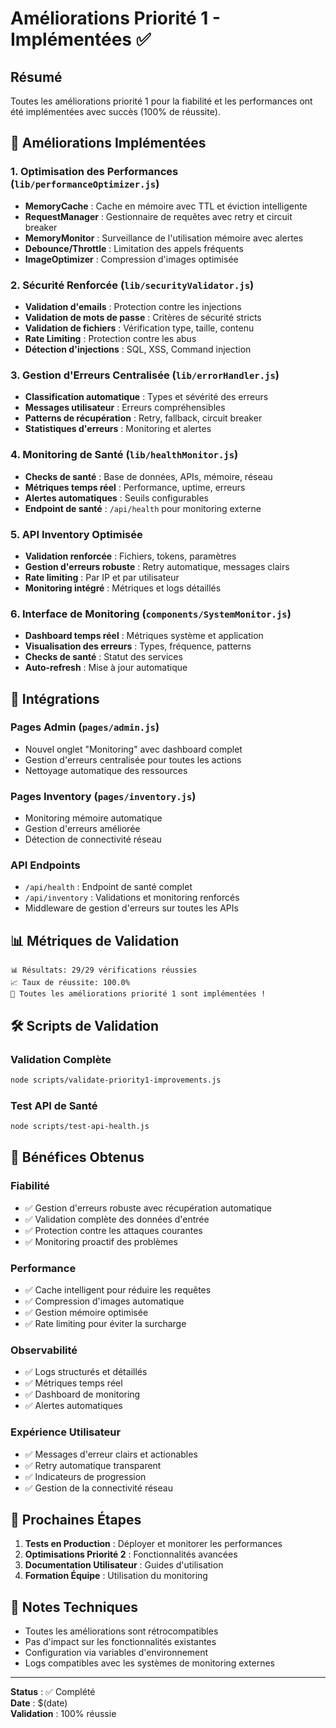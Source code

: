 # Améliorations Priorité 1 - Implémentées ✅

## Résumé
Toutes les améliorations priorité 1 pour la fiabilité et les performances ont été implémentées avec succès (100% de réussite).

## 🚀 Améliorations Implémentées

### 1. Optimisation des Performances (`lib/performanceOptimizer.js`)
- **MemoryCache** : Cache en mémoire avec TTL et éviction intelligente
- **RequestManager** : Gestionnaire de requêtes avec retry et circuit breaker
- **MemoryMonitor** : Surveillance de l'utilisation mémoire avec alertes
- **Debounce/Throttle** : Limitation des appels fréquents
- **ImageOptimizer** : Compression d'images optimisée

### 2. Sécurité Renforcée (`lib/securityValidator.js`)
- **Validation d'emails** : Protection contre les injections
- **Validation de mots de passe** : Critères de sécurité stricts
- **Validation de fichiers** : Vérification type, taille, contenu
- **Rate Limiting** : Protection contre les abus
- **Détection d'injections** : SQL, XSS, Command injection

### 3. Gestion d'Erreurs Centralisée (`lib/errorHandler.js`)
- **Classification automatique** : Types et sévérité des erreurs
- **Messages utilisateur** : Erreurs compréhensibles
- **Patterns de récupération** : Retry, fallback, circuit breaker
- **Statistiques d'erreurs** : Monitoring et alertes

### 4. Monitoring de Santé (`lib/healthMonitor.js`)
- **Checks de santé** : Base de données, APIs, mémoire, réseau
- **Métriques temps réel** : Performance, uptime, erreurs
- **Alertes automatiques** : Seuils configurables
- **Endpoint de santé** : `/api/health` pour monitoring externe

### 5. API Inventory Optimisée
- **Validation renforcée** : Fichiers, tokens, paramètres
- **Gestion d'erreurs robuste** : Retry automatique, messages clairs
- **Rate limiting** : Par IP et par utilisateur
- **Monitoring intégré** : Métriques et logs détaillés

### 6. Interface de Monitoring (`components/SystemMonitor.js`)
- **Dashboard temps réel** : Métriques système et application
- **Visualisation des erreurs** : Types, fréquence, patterns
- **Checks de santé** : Statut des services
- **Auto-refresh** : Mise à jour automatique

## 🔧 Intégrations

### Pages Admin (`pages/admin.js`)
- Nouvel onglet "Monitoring" avec dashboard complet
- Gestion d'erreurs centralisée pour toutes les actions
- Nettoyage automatique des ressources

### Pages Inventory (`pages/inventory.js`)
- Monitoring mémoire automatique
- Gestion d'erreurs améliorée
- Détection de connectivité réseau

### API Endpoints
- `/api/health` : Endpoint de santé complet
- `/api/inventory` : Validations et monitoring renforcés
- Middleware de gestion d'erreurs sur toutes les APIs

## 📊 Métriques de Validation

```
📊 Résultats: 29/29 vérifications réussies
📈 Taux de réussite: 100.0%
🎉 Toutes les améliorations priorité 1 sont implémentées !
```

## 🛠 Scripts de Validation

### Validation Complète
```bash
node scripts/validate-priority1-improvements.js
```

### Test API de Santé
```bash
node scripts/test-api-health.js
```

## 🎯 Bénéfices Obtenus

### Fiabilité
- ✅ Gestion d'erreurs robuste avec récupération automatique
- ✅ Validation complète des données d'entrée
- ✅ Protection contre les attaques courantes
- ✅ Monitoring proactif des problèmes

### Performance
- ✅ Cache intelligent pour réduire les requêtes
- ✅ Compression d'images automatique
- ✅ Gestion mémoire optimisée
- ✅ Rate limiting pour éviter la surcharge

### Observabilité
- ✅ Logs structurés et détaillés
- ✅ Métriques temps réel
- ✅ Dashboard de monitoring
- ✅ Alertes automatiques

### Expérience Utilisateur
- ✅ Messages d'erreur clairs et actionables
- ✅ Retry automatique transparent
- ✅ Indicateurs de progression
- ✅ Gestion de la connectivité réseau

## 🔄 Prochaines Étapes

1. **Tests en Production** : Déployer et monitorer les performances
2. **Optimisations Priorité 2** : Fonctionnalités avancées
3. **Documentation Utilisateur** : Guides d'utilisation
4. **Formation Équipe** : Utilisation du monitoring

## 📝 Notes Techniques

- Toutes les améliorations sont rétrocompatibles
- Pas d'impact sur les fonctionnalités existantes
- Configuration via variables d'environnement
- Logs compatibles avec les systèmes de monitoring externes

---

**Status** : ✅ Complété  
**Date** : $(date)  
**Validation** : 100% réussie